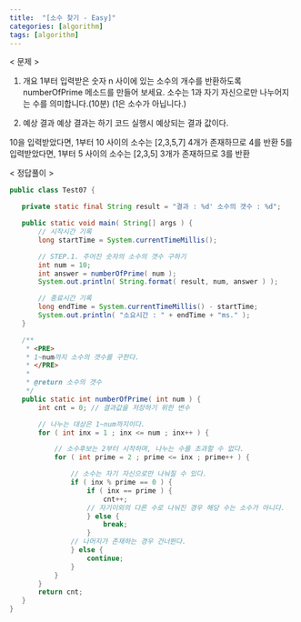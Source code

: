 ```yaml
---
title:  "[소수 찾기 - Easy]"
categories: [algorithm]
tags: [algorithm]
---
```


< 문제 >
  1. 개요
  1부터 입력받은 숫자 n 사이에 있는 소수의 개수를 반환하도록 numberOfPrime 메소드를 만들어 보세요.
  소수는 1과 자기 자신으로만 나누어지는 수를 의미합니다.(10분)
  (1은 소수가 아닙니다.)
  
  2. 예상 결과
  예상 결과는 하기 코드 실행시 예상되는 결과 값이다.
 
  10을 입력받았다면, 1부터 10 사이의 소수는 [2,3,5,7] 4개가 존재하므로 4를 반환
  5를 입력받았다면, 1부터 5 사이의 소수는 [2,3,5] 3개가 존재하므로 3를 반환

 
 < 정답풀이 >
 
 ``` java
 public class Test07 {

	private static final String result = "결과 : %d' 소수의 갯수 : %d";

	public static void main( String[] args ) {
		// 시작시간 기록
		long startTime = System.currentTimeMillis();

		// STEP.1. 주어진 숫자의 소수의 갯수 구하기
		int num = 10;
		int answer = numberOfPrime( num );
		System.out.println( String.format( result, num, answer ) );

		// 종료시간 기록
		long endTime = System.currentTimeMillis() - startTime;
		System.out.println( "소요시간 : " + endTime + "ms." );
	}

	/**
	 * <PRE>
	 * 1~num까지 소수의 갯수를 구한다.
	 * </PRE>
	 * 
	 * @return 소수의 갯수
	 */
	public static int numberOfPrime( int num ) {
		int cnt = 0; // 결과값을 저장하기 위한 변수

		// 나누는 대상은 1~num까지이다.
		for ( int inx = 1 ; inx <= num ; inx++ ) {

			// 소수후보는 2부터 시작하며, 나누는 수를 초과할 수 없다.
			for ( int prime = 2 ; prime <= inx ; prime++ ) {

				// 소수는 자기 자신으로만 나눠질 수 있다.
				if ( inx % prime == 0 ) {
					if ( inx == prime ) {
						cnt++;
					// 자기이외의 다른 수로 나눠진 경우 해당 수는 소수가 아니다.	
					} else {
						break;
					}
				// 나머지가 존재하는 경우 건너뛴다. 	
				} else {
					continue;
				}
			}
		}
		return cnt;
	}
}
```